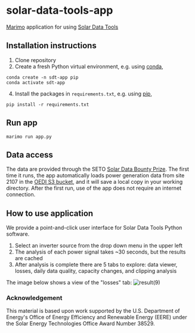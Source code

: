 # solar-data-tools-app
[Marimo](https://marimo.io) application for using [Solar Data Tools](https://github.com/slacgismo/solar-data-tools)

## Installation instructions

1. Clone repository
3. Create a fresh Python virtual environment, e.g. using [conda](https://conda.io/),
```
conda create -n sdt-app pip
conda activate sdt-app
```
4. Install the packages in `requirements.txt`, e.g. using [pip](https://pip.pypa.io/en/stable/),
```
pip install -r requirements.txt
```

## Run app
```
marimo run app.py
```

## Data access

The data are provided through the SETO [Solar Data Bounty Prize](https://www.herox.com/solardatabounty/update/6264). The first time it runs, the app automatically loads power generation data from site 2107 in the [OEDI S3 bucket](https://data.openei.org/s3_viewer?bucket=oedi-data-lake&prefix=pvdaq%2F2023-solar-data-prize%2F), and it will save a local copy in your working directory. After the first run, use of the app does not require an internet connection.

## How to use application

We provide a point-and-click user interface for Solar Data Tools Python software. 

1. Select an inverter source from the drop down menu in the upper left
2. The analysis of each power signal takes ~30 seconds, but the results are cached
3. After analysis is complete there are 5 tabs to explore: data viewer, losses, daily data quality, capacity changes, and clipping analysis

The image below shows a view of the "losses" tab:
![result(9)](https://github.com/bmeyers/solar-data-tools-app/assets/1463184/42dd302f-6ba6-46c0-94ca-f66379370032)

### Acknowledgement

This material is based upon work supported by the U.S. Department of Energy's Office of Energy Efficiency and Renewable Energy (EERE) under the Solar Energy Technologies Office Award Number 38529.
